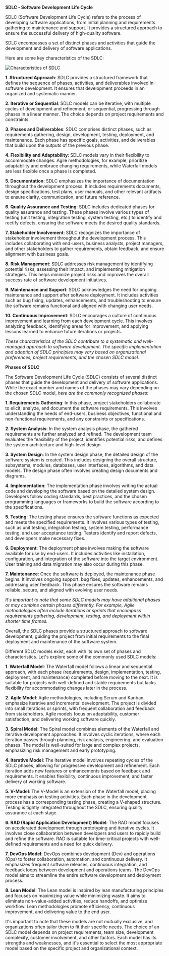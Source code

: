 **SDLC - Software Development Life Cycle**

SDLC (Software Development Life Cycle) refers to the process of developing software applications, from initial planning and requirements gathering to maintenance and support. It provides a structured approach to ensure the successful delivery of high-quality software. 

SDLC encompasses a set of distinct phases and activities that guide the development and delivery of software applications. 

Here are some key characteristics of the SDLC:

![Characteristics of SDLC](https://github.com/fayzdeveloper/Tutorials/assets/46987677/ad86899b-c7c2-4fe6-b354-473220ba26d5)

**1. Structured Approach**: SDLC provides a structured framework that defines the sequence of phases, activities, and deliverables involved in software development. It ensures that development proceeds in an organized and systematic manner.

**2. Iterative or Sequential**: SDLC models can be iterative, with multiple cycles of development and refinement, or sequential, progressing through phases in a linear manner. The choice depends on project requirements and constraints.

**3. Phases and Deliverables**: SDLC comprises distinct phases, such as requirements gathering, design, development, testing, deployment, and maintenance. Each phase has specific goals, activities, and deliverables that build upon the outputs of the previous phase.

**4. Flexibility and Adaptability**: SDLC models vary in their flexibility to accommodate changes. Agile methodologies, for example, prioritize adaptability and embrace changing requirements, while Waterfall models are less flexible once a phase is completed.

**5. Documentation**: SDLC emphasizes the importance of documentation throughout the development process. It includes requirements documents, design specifications, test plans, user manuals, and other relevant artifacts to ensure clarity, communication, and future reference.

**6. Quality Assurance and Testing**: SDLC includes dedicated phases for quality assurance and testing. These phases involve various types of testing (unit testing, integration testing, system testing, etc.) to identify and rectify defects, ensuring the software meets the desired quality standards.

**7. Stakeholder Involvement**: SDLC recognizes the importance of stakeholder involvement throughout the development process. This includes collaborating with end-users, business analysts, project managers, and other stakeholders to gather requirements, obtain feedback, and ensure alignment with business goals.

**8. Risk Management**: SDLC addresses risk management by identifying potential risks, assessing their impact, and implementing mitigation strategies. This helps minimize project risks and improves the overall success rate of software development initiatives.

**9. Maintenance and Support**: SDLC acknowledges the need for ongoing maintenance and support after software deployment. It includes activities such as bug fixing, updates, enhancements, and troubleshooting to ensure the software remains functional and aligned with changing user needs.

**10. Continuous Improvement**: SDLC encourages a culture of continuous improvement and learning from each development cycle. This involves analyzing feedback, identifying areas for improvement, and applying lessons learned to enhance future iterations or projects.

_These characteristics of the SDLC contribute to a systematic and well-managed approach to software development. The specific implementation and adoption of SDLC principles may vary based on organizational preferences, project requirements, and the chosen SDLC model._

**Phases of SDLC**

The Software Development Life Cycle (SDLC) consists of several distinct phases that guide the development and delivery of software applications. While the exact number and names of the phases may vary depending on the chosen SDLC model, _here are the commonly recognized phases_:

**1. Requirements Gathering**: In this phase, project stakeholders collaborate to elicit, analyze, and document the software requirements. This involves understanding the needs of end-users, business objectives, functional and non-functional requirements, and any constraints or specifications.

**2. System Analysis**: In the system analysis phase, the gathered requirements are further analyzed and refined. The development team evaluates the feasibility of the project, identifies potential risks, and defines the system architecture and high-level design.

**3. System Design**: In the system design phase, the detailed design of the software system is created. This includes designing the overall structure, subsystems, modules, databases, user interfaces, algorithms, and data models. The design phase often involves creating design documents and diagrams.

**4. Implementation**: The implementation phase involves writing the actual code and developing the software based on the detailed system design. Developers follow coding standards, best practices, and the chosen programming languages or frameworks to build the software according to the specifications.

**5. Testing**: The testing phase ensures the software functions as expected and meets the specified requirements. It involves various types of testing, such as unit testing, integration testing, system testing, performance testing, and user acceptance testing. Testers identify and report defects, and developers make necessary fixes.

**6. Deployment**: The deployment phase involves making the software available for use by end-users. It includes activities like installation, configuration, and integration of the software into the target environment. User training and data migration may also occur during this phase.

**7. Maintenance**: Once the software is deployed, the maintenance phase begins. It involves ongoing support, bug fixes, updates, enhancements, and addressing user feedback. This phase ensures the software remains reliable, secure, and aligned with evolving user needs.

_It's important to note that some SDLC models may have additional phases or may combine certain phases differently. For example, Agile methodologies often include iterations or sprints that encompass requirements gathering, development, testing, and deployment within shorter time frames._

Overall, the SDLC phases provide a structured approach to software development, guiding the project from initial requirements to the final deployment and maintenance of the software system.


Different SDLC models exist, each with its own set of phases and characteristics. Let's explore some of the commonly used SDLC models:

**1. Waterfall Model**: The Waterfall model follows a linear and sequential approach, with each phase (requirements, design, implementation, testing, deployment, and maintenance) completed before moving to the next. It is suitable for projects with well-defined and stable requirements but lacks flexibility for accommodating changes later in the process.

**2. Agile Model**: Agile methodologies, including Scrum and Kanban, emphasize iterative and incremental development. The project is divided into small iterations or sprints, with frequent collaboration and feedback from stakeholders. Agile models focus on adaptability, customer satisfaction, and delivering working software quickly.

**3. Spiral Model**: The Spiral model combines elements of the Waterfall and iterative development approaches. It involves cyclic iterations, where each iteration passes through planning, risk analysis, engineering, and evaluation phases. The model is well-suited for large and complex projects, emphasizing risk management and early prototyping.

**4. Iterative Model**: The Iterative model involves repeating cycles of the SDLC phases, allowing for progressive development and refinement. Each iteration adds new features or enhancements based on feedback and requirements. It enables flexibility, continuous improvement, and faster delivery of working software.

**5. V-Model**: The V-Model is an extension of the Waterfall model, placing more emphasis on testing activities. Each phase in the development process has a corresponding testing phase, creating a V-shaped structure. Testing is tightly integrated throughout the SDLC, ensuring quality assurance at each stage.

**6. RAD (Rapid Application Development) Model**: The RAD model focuses on accelerated development through prototyping and iterative cycles. It involves close collaboration between developers and users to rapidly build and refine the software. RAD is suitable for time-critical projects with well-defined requirements and a need for quick delivery.

**7. DevOps Model**: DevOps combines development (Dev) and operations (Ops) to foster collaboration, automation, and continuous delivery. It emphasizes frequent software releases, continuous integration, and feedback loops between development and operations teams. The DevOps model aims to streamline the entire software development and deployment process.

**8. Lean Model**: The Lean model is inspired by lean manufacturing principles and focuses on maximizing value while minimizing waste. It aims to eliminate non-value-added activities, reduce handoffs, and optimize workflow. Lean methodologies promote efficiency, continuous improvement, and delivering value to the end user.

It's important to note that these models are not mutually exclusive, and organizations often tailor them to fit their specific needs. The choice of an SDLC model depends on project requirements, team size, development complexity, customer involvement, and other factors. Each model has its strengths and weaknesses, and it's essential to select the most appropriate model based on the specific project and organizational context.
